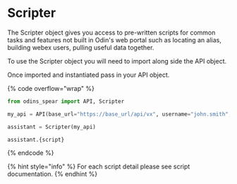 # Scripter

The Scripter object gives you access to pre-written scripts for common tasks and features not built in Odin's web portal such as locating an alias, building webex users, pulling useful data together.

To use the Scripter object you will need to import along side the API object.

Once imported and instantiated pass in your API object. 

{% code overflow="wrap" %}
```python
from odins_spear import API, Scripter

my_api = API(base_url="https://base_url/api/vx", username="john.smith", password="ODIN_INSTANCE_1")

assistant = Scripter(my_api)

assistant.{script}
```
{% endcode %}

{% hint style="info" %}
For each script detail please see script documentation.
{% endhint %}
